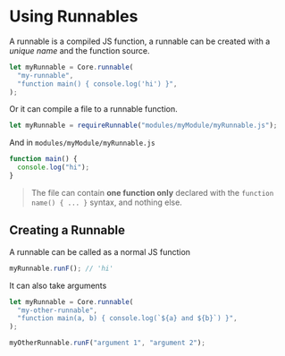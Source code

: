 # Using Runnables

A runnable is a compiled JS function, a runnable can be created with a _unique name_ and the function source.

```js
let myRunnable = Core.runnable(
  "my-runnable",
  "function main() { console.log('hi') }",
);
```

Or it can compile a file to a runnable function.

```js
let myRunnable = requireRunnable("modules/myModule/myRunnable.js");
```

And in `modules/myModule/myRunnable.js`

```js
function main() {
  console.log("hi");
}
```

> The file can contain **one function only** declared with the `function name() { ... }` syntax, and nothing else.

## Creating a Runnable

A runnable can be called as a normal JS function

```js
myRunnable.runF(); // 'hi'
```

It can also take arguments

```js
let myRunnable = Core.runnable(
  "my-other-runnable",
  "function main(a, b) { console.log(`${a} and ${b}`) }",
);

myOtherRunnable.runF("argument 1", "argument 2");
```

